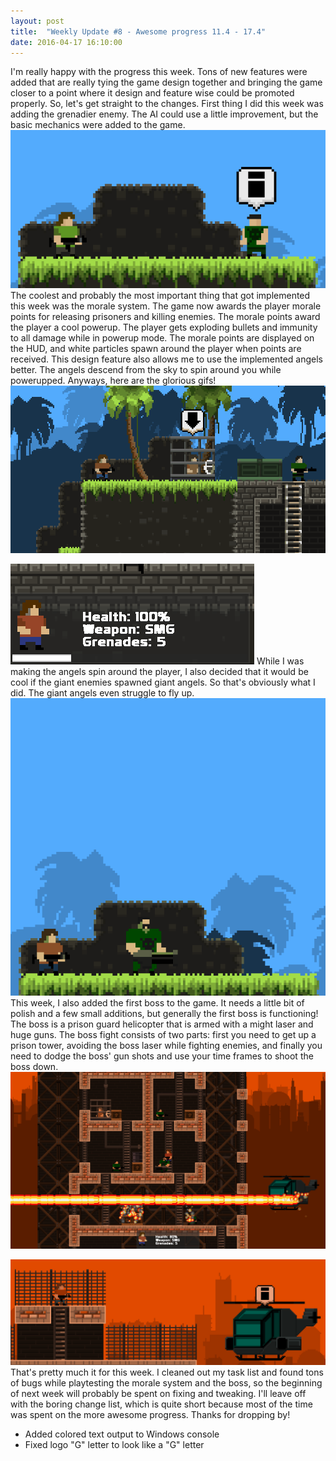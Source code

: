 ```yaml
---
layout: post
title:  "Weekly Update #8 - Awesome progress 11.4 - 17.4"
date: 2016-04-17 16:10:00
---
```

I'm really happy with the progress this week. Tons of new features were added that are really tying the game design together and bringing the game closer to a point where it design and feature wise could be promoted properly. So, let's get straight to the changes.
First thing I did this week was adding the grenadier enemy. The AI could use a little improvement, but the basic mechanics were added to the game.
![The grenadier enemy throws, surprise surprise, grenades.](/assets/WeeklyUpdates/8/GrenadierEnemy.gif)
The coolest and probably the most important thing that got implemented this week was the morale system. The game now awards the player morale points for releasing prisoners and killing enemies. The morale points award the player a cool powerup. The player gets exploding bullets and immunity to all damage while in powerup mode. The morale points are displayed on the HUD, and white particles spawn around the player when points are received. This design feature also allows me to use the implemented angels better. The angels descend from the sky to spin around you while powerupped. Anyways, here are the glorious gifs!
![The player releases a prisoner that awards morale points, which grant the player a powerup.](/assets/WeeklyUpdates/8/MoraleAngels.gif)

![This is what the HUD looks like with the morale bar.](/assets/WeeklyUpdates/8/MoraleHUD.gif)
While I was making the angels spin around the player, I also decided that it would be cool if the giant enemies spawned giant angels. So that's obviously what I did. The giant angels even struggle to fly up.
![Uuuuuuh, so heavy!](/assets/WeeklyUpdates/8/GiantAngel.gif)
This week, I also added the first boss to the game. It needs a little bit of polish and a few small additions, but generally the first boss is functioning! The boss is a prison guard helicopter that is armed with a might laser and huge guns. The boss fight consists of two parts: first you need to get up a prison tower, avoiding the boss laser while fighting enemies, and finally you need to dodge the boss' gun shots and use your time frames to shoot the boss down.
![Such intense, much laser, many scaredness, wow!](/assets/WeeklyUpdates/8/BossLift.png)

![You don't want to hit one of those. Trust me on this one.](/assets/WeeklyUpdates/8/BossShoot.gif)
That's pretty much it for this week. I cleaned out my task list and found tons of bugs while playtesting the morale system and the boss, so the beginning of next week will probably be spent on fixing and tweaking. I'll leave off with the boring change list, which is quite short because most of the time was spent on the more awesome progress. Thanks for dropping by!
*   Added colored text output to Windows console
*   Fixed logo "G" letter to look like a "G" letter
